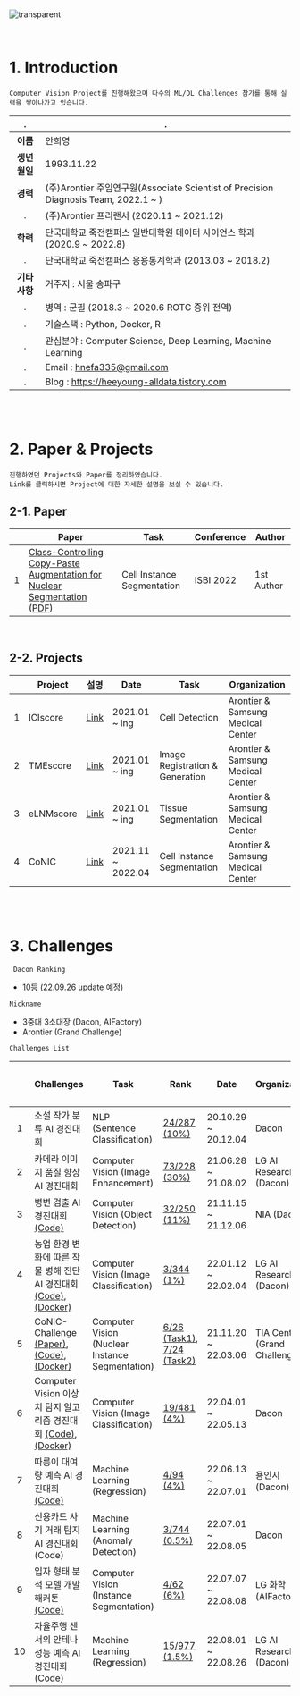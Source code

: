 <br />

![transparent](https://capsule-render.vercel.app/api?type=transparent&fontColor=703ee5&text=Portfolio&height=150&desc=Ahn%20Hee%20Young&fontSize=85&descAlignY=75&descAlign=50)

<br />

# 1. Introduction
```Computer Vision Project를 진행해왔으며 다수의 ML/DL Challenges 참가를 통해 실력을 쌓아나가고 있습니다. ```   

|   .   | . |
|:------------:|-----------|
**이름**            | 안희영
**생년월일**        | 1993.11.22 |
**경력**            |   (주)Arontier 주임연구원(Associate Scientist of Precision Diagnosis Team, 2022.1 ~ )   
.              |   (주)Arontier 프리랜서 (2020.11 ~ 2021.12) |
**학력**            |   단국대학교 죽전캠퍼스 일반대학원 데이터 사이언스 학과 (2020.9 ~ 2022.8)
.              |   단국대학교 죽전캠퍼스 응용통계학과 (2013.03 ~ 2018.2) |
**기타사항**        | 거주지 : 서울 송파구 |
.              | 병역 : 군필 (2018.3 ~ 2020.6 ROTC 중위 전역) |
.              | 기술스택 : Python, Docker, R |
.              | 관심분야 : Computer Science, Deep Learning, Machine Learning |
.              | Email : hnefa335@gmail.com |
.              | Blog : https://heeyoung-alldata.tistory.com |

<br />
<br />

# 2. Paper & Projects

```진행하였던 Projects와 Paper를 정리하였습니다. ```   
``` Link를 클릭하시면 Project에 대한 자세한 설명을 보실 수 있습니다. ```


## 2-1. Paper
|            |Paper|Task|Conference|Author|
|-------|------|---------|--------------|--------------|
1            | [Class-Controlling Copy-Paste Augmentation for Nuclear Segmentation](https://ieeexplore.ieee.org/document/9854529) ([PDF](https://github.com/AhnHeeYoung/Competition/blob/master/GrandChallenge-CoNIC/Paper/Class-Controlling_Copy-Paste_Augmentation_for_Nuclear_Segmentation.pdf)) |  Cell Instance Segmentation | ISBI 2022 | 1st Author |

<br />

## 2-2. Projects
|            |Project|설명|Date|Task|Organization|
|-------|------|---------------------|----------|--------|--------------|
1            | ICIscore |[Link](https://github.com/AhnHeeYoung/Projects-Arontier/tree/master/ICIscore)| 2021.01 ~ ing | Cell Detection | Arontier & Samsung Medical Center |
2            | TMEscore |[Link](https://github.com/AhnHeeYoung/Projects-Arontier/tree/master/TMEscore)| 2021.01 ~ ing | Image Registration & Generation | Arontier & Samsung Medical Center |
3            | eLNMscore |[Link](https://github.com/AhnHeeYoung/Projects-Arontier/tree/master/eLNMscore)| 2021.01 ~ ing | Tissue Segmentation | Arontier & Samsung Medical Center  |
4            | CoNIC |[Link](https://github.com/AhnHeeYoung/Projects-Arontier/tree/master/CoNIC)| 2021.11 ~ 2022.04 | Cell Instance Segmentation | Arontier & Samsung Medical Center |

<br />
<br />

# 3. Challenges

``` Dacon Ranking```   
- [10등](https://dacon.io/ranking) (22.09.26 update 예정)

```Nickname```   

- 3중대 3소대장 (Dacon, AIFactory)
- Arontier (Grand Challenge)


``` Challenges List ```   

|            |Challenges|Task|Rank|Date|Organization|상금(만원)|
|:------------:|-----------|-----------|--------------|--------------|--------------|--------------|
1            | 소설 작가 분류 AI 경진대회| NLP (Sentence Classification) | [24/287 (10%)](https://dacon.io/competitions/official/235670/leaderboard) | 20.10.29 ~ 20.12.04  | Dacon | 100 |
2            | 카메라 이미지 품질 향상 AI 경진대회 | Computer Vision      (Image Enhancement) | [73/228 (30%)](https://dacon.io/competitions/official/235746/leaderboard)  | 21.06.28 ~ 21.08.02 | LG AI Research (Dacon) | 1000 |
3            | 병변 검출 AI 경진대회 [(Code)](https://github.com/AhnHeeYoung/Competition/tree/master/Dacon-%EB%B3%91%EB%B3%80%EA%B2%80%EC%B6%9C) | Computer Vision (Object Detection) | [32/250 (11%)](https://dacon.io/competitions/official/235855/leaderboard) | 21.11.15 ~ 21.12.06  | NIA (Dacon) | 1000 |
4            | 농업 환경 변화에 따른 작물 병해 진단 AI 경진대회 [(Code)](https://github.com/AhnHeeYoung/Competition/tree/master/Dacon-%EC%9E%91%EB%AC%BC%EB%B3%91%ED%95%B4%EC%A7%84%EB%8B%A8), [(Docker)](https://hub.docker.com/r/hnefa335/lg-crops-disease) | Computer Vision (Image Classification) | [3/344 (1%)](https://dacon.io/competitions/official/235870/leaderboard) | 22.01.12 ~ 22.02.04 | LG AI Research (Dacon) | 1000 |
5            | CoNIC-Challenge [(Paper)](https://ieeexplore.ieee.org/document/9854529), [(Code)](https://github.com/AhnHeeYoung/Competition/tree/master/GrandChallenge-CoNIC), [(Docker)](https://hub.docker.com/r/hnefa335/conic-inference)  | Computer Vision (Nuclear Instance Segmentation) | [6/26 (Task1)](https://conic-challenge.grand-challenge.org/evaluation/segmentation-and-classification-final-test/leaderboard/), [7/24 (Task2)](https://conic-challenge.grand-challenge.org/evaluation/cellular-composition-final-test/leaderboard/)| 21.11.20 ~ 22.03.06 | TIA Centre (Grand Challenge) | 500 |
6            | Computer Vision 이상치 탐지 알고리즘 경진대회 [(Code)](https://github.com/AhnHeeYoung/Competition/tree/master/Dacon-%EC%9D%B4%EC%83%81%EC%B9%98%20%ED%83%90%EC%A7%80), [(Docker)](https://hub.docker.com/r/hnefa335/dacon_anomaly) | Computer Vision (Image Classification) | [19/481 (4%)](https://dacon.io/competitions/official/235894/leaderboard) | 22.04.01 ~ 22.05.13 | Dacon | 100 |
7            | 따릉이 대여량 예측 AI 경진대회 [(Code)](https://github.com/AhnHeeYoung/Competition/tree/master/Dacon-Darreung) | Machine Learning (Regression) | [4/94 (4%)](https://dacon.io/competitions/open/235915/leaderboard) | 22.06.13 ~ 22.07.01 | 용인시 (Dacon) | 700 |
8            | 신용카드 사기 거래 탐지 AI 경진대회 (Code) | Machine Learning (Anomaly Detection) | [3/744 (0.5%)](https://dacon.io/competitions/official/235930/leaderboard) | 22.07.01 ~ 22.08.05 | Dacon | 100 |
9            | 입자 형태 분석 모델 개발 해커톤 [(Code)](https://github.com/AhnHeeYoung/Competition/blob/master/AIFactory-%EC%9E%85%EC%9E%90%20%ED%98%95%ED%83%9C%20%EB%B6%84%EC%84%9D%20%EB%AA%A8%EB%8D%B8%20%EA%B0%9C%EB%B0%9C%20%ED%95%B4%EC%BB%A4%ED%86%A4) | Computer Vision (Instance Segmentation) | [4/62 (6%)](https://github.com/AhnHeeYoung/Competition/blob/master/AIFactory-%EC%9E%85%EC%9E%90%20%ED%98%95%ED%83%9C%20%EB%B6%84%EC%84%9D%20%EB%AA%A8%EB%8D%B8%20%EA%B0%9C%EB%B0%9C%20%ED%95%B4%EC%BB%A4%ED%86%A4/LeaderBoard.png) | 22.07.07 ~ 22.08.08 | LG 화학 (AIFactory) | 500 |
10            | 자율주행 센서의 안테나 성능 예측 AI 경진대회 (Code) | Machine Learning (Regression) | [15/977 (1.5%)](https://dacon.io/competitions/official/235927/leaderboard) | 22.08.01 ~ 22.08.26 | LG AI Research (Dacon) | 1000 |

